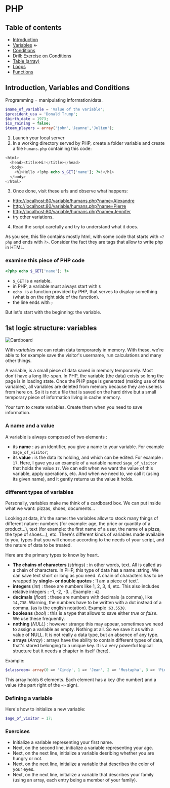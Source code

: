 # PHP

## Table of contents

- [Introduction](php-introduction.md)
- [Variables](php-variables.md) ←
- [Conditions](php-conditions.md)
- Drill: [Exercise on Conditions](php-exercices-conditions.md)
- [Table (array)](php-array.md)
- [Loops](php-loops.md)
- [Functions](php-functions.md)

##  Introduction, Variables and Conditions

Programming = manipulating information/data.

```php
$name_of_variable = 'Value of the variable';
$president_usa = 'Donald Trump';
$birth_date = 1973;
$is_raining = false;
$team_players = array('john','Jeanne','Julien');
```

1. Launch your local server
2. In a working directory served by PHP, create a folder variable and create a file `humans.php` containing this code:

```php
<html>
  <head><title>Hi!</title></head>
  <body>
    <h1>Hello <?php echo $_GET['name']; ?>!</h1>
  </body>
</html>
```
3. Once done, visit these urls and observe what happens:
  - [http://localhost:80/variable/humans.php?name=Alexandre](http://localhost:80/variable/humans.php?name=Alexandre)
  - [http://localhost:80/variable/humans.php?name=Pierre](http://localhost:80/variable/humans.php?name=Pierre)
  - [http://localhost:80/variable/humans.php?name=Jennifer](http://localhost:80/variable/humans.php?name=Jennifer)
  - try other variations.
4. Read the script carefully and try to understand what it does.

As you see, this file contains mostly html, with some code that starts with `<?php` and ends with `?>`. Consider the fact they are tags that allow to write php in HTML.

### examine this piece of PHP code

```php
<?php echo $_GET['name']; ?>
```

- ` $_GET ` is a variable.
- in PHP, a variable must always start with `$`
- `echo ` is a function provided by PHP, that serves to display something (what is on the right side of the function).
- the line ends with `;`

But let's start with the beginning: the variable.

## 1st logic structure: variables

![Cardboard](https://www.dropbox.com/s/pec9eeigmw5a8ra/carton.png?dl=1)

With *variables* we can retain data temporarely in memory. With these, we're able to for example save the visitor's username, run calculations and many other things.

A variable, is a small piece of data saved in memory temporarely. Most don't have a long life-span. In PHP, the variable (the data) exists so long the page is in loading state. Once the PHP page is generated (making use of the variables), all variables are deleted from memory because they are useless from here on. So it is not a file that is saved on the hard drive but a small temporary piece of information living in cache memory.

Your turn to create variables. Create them when you need to save information.

### A name and a value

A variable is always composed of two elements :
- its **name** : as an identifier, you give a name to your variable.
For example `$age_of_visitor`;
- its **value** : is the data its holding, and which can be edited.
For example : `17`.
Here, I gave you an example of a variable named `$age_of_visitor` that holds the value `17`.
We can edit when we want the value of this variable, apply operations, etc. And when we need to, we call it (using its given name), and it gently returns us the value it holds.

### different types of variables
Personally, variables make me think of a cardboard box. We can put inside what we want:
pizzas, shoes, documents...

Looking at data, it's the same: the variables allow to stock many things of different nature: numbers (for example: age, the price or quantity of a product...), text (for example: the first name of a user, the name of a pizza, the type of shoes...), etc.
There's different kinds of variables made available to you, types that you will choose according to the needs of your script, and the nature of data to be treated.

Here are the primary types to know by heart.
- **The chains of characters** (*strings*) : in other words, text. All is called as a chain of characters. In PHP, this type of data has a name :string.
We can save text short or long as you need.
A chain of characters has to be wrapped by **single- or double quotes** : 'I am a piece of text'.
- **integers** (*int*) : these are numbers like 1, 2, 3, 4, etc. This also includes relative integers : -1, -2, -3...
Example : `42`.
- **decimals** (*float*) : these are numbers with decimals (a comma), like `14,738`. Warning, the numbers have to be written with a dot instead of a comma. (as is the english notation).
Example :`63.5538`.
- **booleans** (*bool*) : this is a type that allows to save either *true* or *false*. We use these frequently.
- **nothing** (*NULL*) : however strange this may appear, sometimes we need to assign a variable as empty. Nothing at all. So we save it as with a value of NULL. It is not really a data type, but an absence of any type.
- **arrays** (*Array*) : arrays have the ability to contain different types of data, that's stored belonging to a unique key. It is a very powerful logical structure but it needs a chapter in itself ([here](php-array.md)).

Example:

```php
$classroom= array(0 => 'Cindy', 1 => 'Jean', 2 => 'Mustapha', 3 => 'Pierre', 4 => '', 5=>'Eric');
```

This array holds 6 elements. Each element has a key (the number) and a value (the part right of the `=>` sign).

### Defining a variable
Here's how to initialize a new variable:

```php
$age_of_visitor = 17;
```

### Exercises

- Initialize a variable representing your first name.
- Next, on the second line, initialize a variable representing your age.
- Next, on the next line, initialize a variable desribing whether you are hungry or not.
- Next, on the next line, initialize a variable that describes the color of your eyes.
- Next, on the next line, initialize a variable that describes your family (using an array, each entry being a member of your family).

